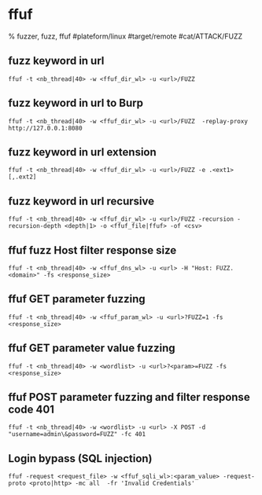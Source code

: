 
# ffuf

% fuzzer, fuzz, ffuf
#plateform/linux #target/remote #cat/ATTACK/FUZZ
## fuzz keyword in url
```
ffuf -t <nb_thread|40> -w <ffuf_dir_wl> -u <url>/FUZZ
```

## fuzz keyword in url to Burp
```
ffuf -t <nb_thread|40> -w <ffuf_dir_wl> -u <url>/FUZZ  -replay-proxy http://127.0.0.1:8080
```

## fuzz keyword in url extension
```
ffuf -t <nb_thread|40> -w <ffuf_dir_wl> -u <url>/FUZZ -e .<ext1>[,.ext2]
```


## fuzz keyword in url recursive
```
ffuf -t <nb_thread|40> -w <ffuf_dir_wl> -u <url>/FUZZ -recursion -recursion-depth <depth|1> -o <ffuf_file|ffuf> -of <csv>
```


## ffuf fuzz Host filter response size
```
ffuf -t <nb_thread|40> -w <ffuf_dns_wl> -u <url> -H "Host: FUZZ.<domain>" -fs <response_size>
```

## ffuf GET parameter fuzzing
```
ffuf -t <nb_thread|40> -w <ffuf_param_wl> -u <url>?FUZZ=1 -fs <response_size>
```

## ffuf GET parameter value fuzzing
```
ffuf -t <nb_thread|40> -w <wordlist> -u <url>?<param>=FUZZ -fs <response_size>
```

## ffuf POST parameter fuzzing and filter response code 401
```
ffuf -t <nb_thread|40> -w <wordlist> -u <url> -X POST -d "username=admin\&password=FUZZ" -fc 401
```

## Login bypass (SQL injection)
```
ffuf -request <request_file> -w <ffuf_sqli_wl>:<param_value> -request-proto <proto|http> -mc all  -fr 'Invalid Credentials'
```


